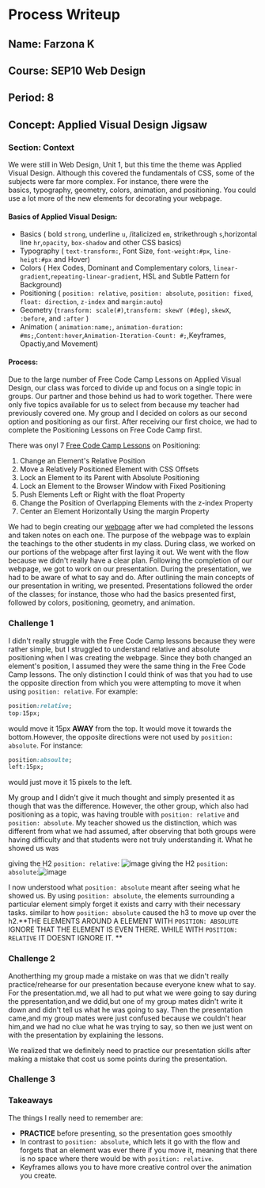 # Process Writeup

## Name: Farzona K
## Course: SEP10 Web Design
## Period: 8
## Concept: Applied Visual Design Jigsaw

### Section: Context 
We were still in Web Design, Unit 1, but this time the theme was Applied Visual Design. Although this covered the fundamentals of CSS, some of the subjects were far more complex. For instance, there were the basics, typography, geometry, colors, animation, and positioning. You could use a lot more of the new elements for decorating your webpage.

#### Basics of Applied Visual Design: 
* Basics ( bold `strong`, underline `u`, /italicized `em`, strikethrough `s`,horizontal line `hr`,`opacity`, `box-shadow` and other CSS basics)
* Typography ( `text-transform:`, Font Size, `font-weight:#px`, `line-heigt:#px` and Hover) 
* Colors ( Hex Codes, Dominant and Complementary colors, `linear-gradient`,`repeating-linear-gradient`, HSL and Subtle Pattern for Background)
* Positioning ( `position: relative`, `position: absolute`, `position: fixed`, `float: direction`, `z-index` and `margin:auto`)
* Geometry (`transform: scale(#)`,`transform: skewY (#deg)`, `skewX`, `:before`, and `:after` )
* Animation ( `animation:name;`, `animation-duration: #ms;`,`Content:hover`,`Animation-Iteration-Count: #;`,Keyframes, Opactiy,and Movement)
 

#### Process: 
Due to the large number of Free Code Camp Lessons on Applied Visual Design, our class was forced to divide up and focus on a single topic in groups. Our partner and those behind us had to work together. There were only five topics available for us to select from because my teacher had previously covered one. My group and I decided on colors as our second option and positioning as our first. After receiving our first choice, we had to complete the Positioning Lessons on Free Code Camp first. 

There was onyl 7 [Free Code Camp Lessons](https://freecodecamp.org/](https://www.freecodecamp.org/learn/responsive-web-design/applied-visual-design/change-an-elements-relative-position)) on Positioning: 
1. Change an Element's Relative Position
2.  Move a Relatively Positioned Element with CSS Offsets
3. Lock an Element to its Parent with Absolute Positioning
4. Lock an Element to the Browser Window with Fixed Positioning
5. Push Elements Left or Right with the float Property
6. Change the Position of Overlapping Elements with the z-index Property
7. Center an Element Horizontally Using the margin Property

We had to begin creating our [webpage](https://app.pickcode.io/share/cm3ndop7x9svk9fpuzivm2qnp) after we had completed the lessons and taken notes on each one. The purpose of the webpage was to explain the teachings to the other students in my class. During class, we worked on our portions of the webpage after first laying it out. We went with the flow because we didn't really have a clear plan. Following the completion of our webpage, we got to work on our presentation. During the presentation, we had to be aware of what to say and do. After outlining the main concepts of our presentation in writing, we presented. Presentations followed the order of the classes; for instance, those who had the basics presented first, followed by colors, positioning, geometry, and animation. 

### Challenge 1
I didn't really struggle with the Free Code Camp lessons because they were rather simple, but I struggled to understand relative and absolute positioning when I was creating the webpage. Since they both changed an element's position, I assumed they were the same thing in the Free Code Camp lessons. The only distinction I could think of was that you had to use the opposite direction from which you were attempting to move it when using `position: relative`. For example: 
```CSS
position:relative;
top:15px;
```
would move it 15px **AWAY** from the top. It would move it towards the bottom.However, the opposite directions were not used by `position: absolute`. For instance: 
```CSS
position:absoulte;
left:15px;
```
would just move it 15 pixels to the left. 

My group and I didn't give it much thought and simply presented it as though that was the difference. However, the other group, which also had positioning as a topic, was having trouble with `position: relative` and `position: absolute`. My teacher showed us the distinction, which was different from what we had assumed, after observing that both groups were having difficulty and that students were not truly understanding it. What he showed us was 

giving the H2 `position: relative`: ![image](https://github.com/user-attachments/assets/248bd806-6bdc-46a2-a4dd-71ae4022fe85)
giving the H2 `position: absolute`:![image](https://github.com/user-attachments/assets/8a9eca6e-c35a-438d-b8a4-a95aeca3bd83)

I now understood what `position: absolute` meant after seeing what he showed us. By using `position: absolute`, the elements surrounding a particular element simply forget it exists and carry with their necessary tasks. similar to how `position: absolute` caused the h3 to move up over the h2.**THE ELEMENTS AROUND A ELEMENT WITH `POSITION: ABSOLUTE` IGNORE THAT THE ELEMENT IS EVEN THERE. WHILE WITH  `POSITION: RELATIVE` IT DOESNT IGNORE IT. **

### Challenge 2
Anotherthing my group made a mistake on was that we didn't really practice/rehearse for our presentation because everyone knew what to say. For the presentation.md, we all had to put what we were going to say during the ppresentation,and we ddid,but one of my group mates didn't write it down and didn't tell us what he was going to say. Then the presentation came,and my group mates were just confused because we couldn't hear him,and we had no clue what he was trying to say, so then we just went on with the presentation by explaining the lessons. 

We realized that we definitely need to practice our presentation skills after making a mistake that cost us some points during the presentation. 

### Challenge 3

### Takeaways
The things I really need to remember are:
* **PRACTICE** before presenting, so the presentation goes smoothly
* In contrast to `position: absolute`, which lets it go with the flow and forgets that an element was ever there if you move it, meaning that there is no space where there would be with `position: relative`.
* Keyframes allows you to have more creative control over the animation you create.

